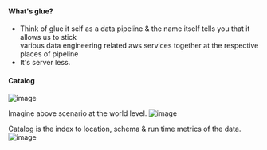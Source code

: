 #### What's glue?
- Think of glue it self as a data pipeline & the name itself tells you that it allows us to stick</br> various data engineering related aws services 
  together at the respective places of pipeline</br>
- It's server less.

#### Catalog
![image](https://github.com/user-attachments/assets/20c6c6af-9616-4392-a7df-b806a0382bdd)

Imagine above scenario at the world level.
![image](https://github.com/user-attachments/assets/9fa73c54-29c2-4888-b069-ddab8d9d9317)

Catalog is the index to location, schema & run time metrics of the data.
![image](https://github.com/user-attachments/assets/61db867a-3665-47e9-a56f-28a7875ebd32)

